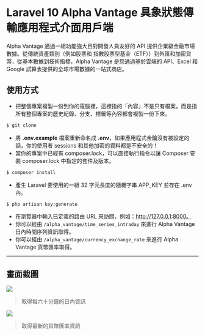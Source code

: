 # Laravel 10 Alpha Vantage 具象狀態傳輸應用程式介面用戶端

Alpha Vantage 通過一組功能強大且對開發人員友好的 API 提供企業級金融市場數據。從傳統資產類別（例如股票和 指數股票型基金（ETF））到外匯和加密貨幣，從基本數據到技術指標，Alpha Vantage 是您通過基於雲端的 API、Excel 和 Google 試算表提供的全球市場數據的一站式商店。

## 使用方式
- 把整個專案複製一份到你的電腦裡，這裡指的「內容」不是只有檔案，而是指所有整個專案的歷史紀錄、分支、標籤等內容都會複製一份下來。
```sh
$ git clone
```
- 將 __.env.example__ 檔案重新命名成 __.env__，如果應用程式金鑰沒有被設定的話，你的使用者 sessions 和其他加密的資料都是不安全的！
- 當你的專案中已經有 composer.lock，可以直接執行指令以讓 Composer 安裝 composer.lock 中指定的套件及版本。
```sh
$ composer install
```
- 產生 Laravel 要使用的一組 32 字元長度的隨機字串 APP_KEY 並存在 .env 內。
```sh
$ php artisan key:generate
```
- 在瀏覽器中輸入已定義的路由 URL 來訪問，例如：http://127.0.0.1:8000。
- 你可以經由 `/alpha_vantage/time_series_intraday` 來進行 Alpha Vantage 日內時間序列資訊取得。
- 你可以經由 `/alpha_vantage/currency_exchange_rate` 來進行 Alpha Vantage 貨幣匯率取得。

----

## 畫面截圖
![](https://i.imgur.com/wBYvBOf.png)
> 取得每六十分鐘的日內資訊

![](https://i.imgur.com/7dHPBF0.png)
> 取得最新的貨幣匯率資訊
